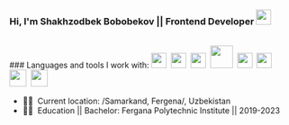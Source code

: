 ### Hi, I'm Shakhzodbek Bobobekov || Frontend Developer <img src="https://media.giphy.com/media/hvRJCLFzcasrR4ia7z/giphy.gif" width="27px" >

<br />
### Languages and tools I work with:
<span><img src="https://www.freepnglogos.com/uploads/html5-logo-png/html5-logo-html-logo-10.png" width="27px" ></span>&nbsp;
<span><img src="https://www.yolearnonline.com/img/css.png" width="27px" ></span>&nbsp;
<span><img src="https://sass-lang.com/assets/img/styleguide/white-e44bed0d.png" width="27px"></span>&nbsp;
<span><img src="https://hminteractive.io/wp-content/uploads/2016/02/Boostrap-Logo.png" width="40px" ></span>&nbsp;
<span><img src="https://www.blockknowledge.co/wp-content/uploads/2021/05/Js.png" width="27px" ></span>&nbsp;
<span><img src="https://bradysnuggs.net/img/Redux.png" width="27px"></span>&nbsp;
<span><img src="https://seeklogo.com/images/N/next-js-logo-8FCFF51DD2-seeklogo.com.png" width="30px"></span>&nbsp;
<span><img src="https://upload.wikimedia.org/wikipedia/commons/thumb/1/17/GraphQL_Logo.svg/2048px-GraphQL_Logo.svg.png" width="30px"></span>

<br />

- 🚩📍&nbsp; Current location: /Samarkand, Fergena/, Uzbekistan 
- 🚩📍&nbsp; Education || Bachelor: Fergana Polytechnic Institute || 2019-2023 


